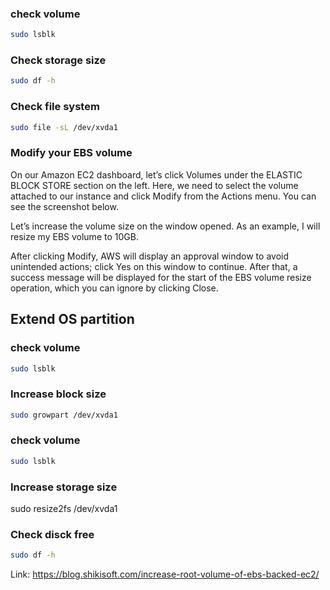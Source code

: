 ### check volume 
```bash
sudo lsblk
```
### Check storage size
```bash
sudo df -h
```
### Check file system
```bash
sudo file -sL /dev/xvda1
```

### Modify your EBS volume
On our Amazon EC2 dashboard, let’s click Volumes under the ELASTIC BLOCK STORE section on the left. Here, we need to select the volume attached to our instance and click Modify from the Actions menu. You can see the screenshot below.

Let’s increase the volume size on the window opened. As an example, I will resize my EBS volume to 10GB.

After clicking Modify, AWS will display an approval window to avoid unintended actions; click Yes on this window to continue. After that, a success message will be displayed for the start of the EBS volume resize operation, which you can ignore by clicking Close.

## Extend OS partition
### check volume
```bash
sudo lsblk
```
### Increase block size
```bash
sudo growpart /dev/xvda1
```
### check volume
```bash
sudo lsblk
```
### Increase storage size 
sudo resize2fs /dev/xvda1

### Check disck free
```bash
sudo df -h
```

Link:
https://blog.shikisoft.com/increase-root-volume-of-ebs-backed-ec2/
